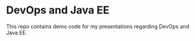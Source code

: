 # DevOps and Java EE #

This repo contains demo code for my presentations regarding DevOps and Java EE.

